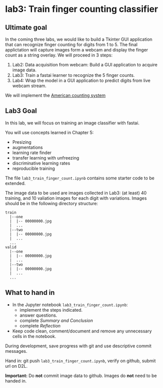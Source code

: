 # lab3: Train finger counting classifier

## Ultimate goal
In the coming three labs, we would like to build a Tkinter GUI application that can recognize finger counting for digits from 1 to 5. The final applictation will capture images form a webcam and display the finger count as a string overlay. We will proceed in 3 steps:
1. Lab2: Data acquisition from webcam: Build a GUI application to acquire image data.
2. Lab3: Train a fastai learner to recognize the 5 finger counts.
3. Lab4: Wrap the model in a GUI application to predict digits from live webcam stream.

We will implement the [American counting system](https://en.wikipedia.org/wiki/Finger-counting#Western_world)

## Lab3 Goal
In this lab, we will focus on training an image classifier with fastai.

You will use concepts learned in Chapter 5:
- Presizing
- augmentations
- learning rate finder
- transfer learning with unfreezing
- discriminative learning rates
- reproducible training

The file `lab3_train_finger_count.ipynb` contains some starter code to be extended.

The image data to be used are images collected in Lab3: (at least) 40 training, and 10 valiation images for each digit with variations. Images should be in the following directory structure:
```
train
  |--one
  |  |-- 00000000.jpg
  |  ...
  |--two
  |  |-- 00000000.jpg
  |  ...
  ...
valid
  |--one
  |  |-- 00000000.jpg
  |  ...
  |--two
  |  |-- 00000000.jpg
  |  ...
  ...
```


## What to hand in
- In the Jupyter notebook `lab3_train_finger_count.ipynb`:
  - implement the steps indicated.
  - answer questions.
  - complete *Summary and Conclusion*
  - complete *Reflection*
- Keep code clean, comment/document and remove any unnecessary cells in the notebook.

During development, save progress with git and use descriptive commit messages.

Hand in: git push `lab3_train_finger_count.ipynb`, verify on github, submit url on D2L.

**Important:** Do **not** commit image data to github. Images do **not** need to be handed in.

